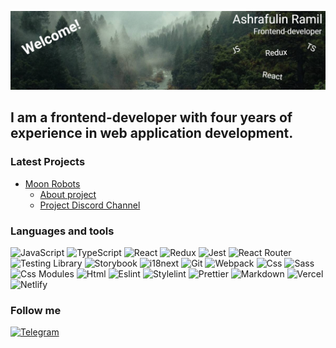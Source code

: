 [![Header](https://github.com/ramiltanker/ramiltanker/blob/main/assets/header.png)](https://ramiltanker.github.io/portfolio/)

## I am a frontend-developer with four years of experience in web application development.

### Latest Projects

- [Moon Robots](https://app.moonrobots.one/)
  - [About project](https://hello-43.gitbook.io/moon-robots/game/introduction)
  - [Project Discord Channel](https://discord.com/invite/moonrobots)

### Languages and tools

![JavaScript](https://img.shields.io/badge/JavaScript-1E1E1E?style=for-the-badge&logo=javascript) ![TypeScript](https://img.shields.io/badge/TypeScript-1E1E1E?style=for-the-badge&logo=typescript) ![React](https://img.shields.io/badge/React-1E1E1E?style=for-the-badge&logo=react) ![Redux](https://img.shields.io/badge/Redux-1E1E1E?style=for-the-badge&logo=redux&logoColor=7248B6) ![Jest](https://img.shields.io/badge/Jest-1E1E1E?style=for-the-badge&logo=jest&logoColor=94404D)
![React Router](https://img.shields.io/badge/React_Router-1E1E1E?style=for-the-badge&logo=react-router&logoColor=F14747) ![Testing Library](https://img.shields.io/badge/Testing_Library-1E1E1E?style=for-the-badge&logo=testing-library) ![Storybook](https://img.shields.io/badge/Storybook-1E1E1E?style=for-the-badge&logo=storybook) ![i18next](https://img.shields.io/badge/i18next-1E1E1E?style=for-the-badge&logo=i18next)
![Git](https://img.shields.io/badge/Git-1E1E1E?style=for-the-badge&logo=git) ![Webpack](https://img.shields.io/badge/Webpack-1E1E1E?style=for-the-badge&logo=webpack) ![Css](https://img.shields.io/badge/CSS-1E1E1E?style=for-the-badge&logo=css3&logoColor=254BDD) ![Sass](https://img.shields.io/badge/Sass-1E1E1E?style=for-the-badge&logo=sass&logoColor=C76494) ![Css Modules](https://img.shields.io/badge/Css_Modules-1E1E1E?style=for-the-badge&logo=css-modules) ![Html](https://img.shields.io/badge/Html-1E1E1E?style=for-the-badge&logo=html5&logoColor=DD4B25)
![Eslint](https://img.shields.io/badge/Eslint-1E1E1E?style=for-the-badge&logo=eslint&logoColor=4338B6) ![Stylelint](https://img.shields.io/badge/Stylelint-1E1E1E?style=for-the-badge&logo=stylelint) ![Prettier](https://img.shields.io/badge/Prettier-1E1E1E?style=for-the-badge&logo=prettier)
![Markdown](https://img.shields.io/badge/Markdown-1E1E1E?style=for-the-badge&logo=markdown) ![Vercel](https://img.shields.io/badge/Vercel-1E1E1E?style=for-the-badge&logo=vercel) ![Netlify](https://img.shields.io/badge/Netlify-1E1E1E?style=for-the-badge&logo=netlify)

### Follow me

[![Telegram](https://img.shields.io/badge/-Telegram-090909?style=for-the-badge&logo=telegram&logoColor=27A0D9)](https://t.me/niceguygg)
